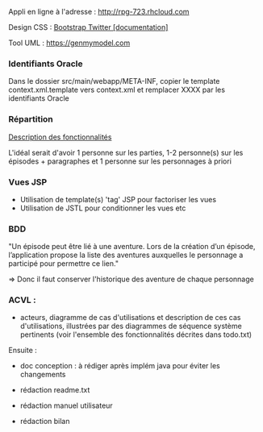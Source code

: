 Appli en ligne à l'adresse : http://rpg-723.rhcloud.com

Design CSS : [Bootstrap Twitter [documentation]](http://getbootstrap.com/)

Tool UML : https://genmymodel.com


### Identifiants Oracle

Dans le dossier src/main/webapp/META-INF, copier le template context.xml.template vers context.xml et remplacer XXXX par les identifiants Oracle

### Répartition

[Description des fonctionnalités](https://github.com/leogouttefarde/rpg/blob/master/todo.txt)

L'idéal serait d'avoir 1 personne sur les parties, 1-2 personne(s) sur les épisodes + paragraphes et 1 personne sur les personnages à priori

### Vues JSP

- Utilisation de template(s) 'tag' JSP pour factoriser les vues
- Utilisation de JSTL pour conditionner les vues etc


### BDD

"Un épisode peut être lié à une aventure. Lors de la création d’un épisode, l’application propose la liste des aventures auxquelles le personnage a participé pour permettre ce lien."

=> Donc il faut conserver l'historique des aventure de chaque personnage


### ACVL :

- acteurs, diagramme de cas d'utilisations et description de ces cas d'utilisations, illustrées par des diagrammes de séquence système pertinents (voir l'ensemble des fonctionnalités décrites dans todo.txt)



Ensuite :

- doc conception : à rédiger après implém java pour éviter les changements

- rédaction readme.txt
- rédaction manuel utilisateur
- rédaction bilan

